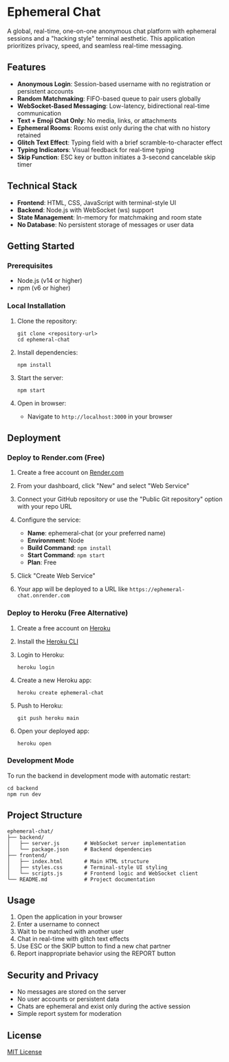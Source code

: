 # Ephemeral Chat

A global, real-time, one-on-one anonymous chat platform with ephemeral sessions and a "hacking style" terminal aesthetic. This application prioritizes privacy, speed, and seamless real-time messaging.

## Features

- **Anonymous Login**: Session-based username with no registration or persistent accounts
- **Random Matchmaking**: FIFO-based queue to pair users globally
- **WebSocket-Based Messaging**: Low-latency, bidirectional real-time communication
- **Text + Emoji Chat Only**: No media, links, or attachments
- **Ephemeral Rooms**: Rooms exist only during the chat with no history retained
- **Glitch Text Effect**: Typing field with a brief scramble-to-character effect
- **Typing Indicators**: Visual feedback for real-time typing
- **Skip Function**: ESC key or button initiates a 3-second cancelable skip timer

## Technical Stack

- **Frontend**: HTML, CSS, JavaScript with terminal-style UI
- **Backend**: Node.js with WebSocket (ws) support
- **State Management**: In-memory for matchmaking and room state
- **No Database**: No persistent storage of messages or user data

## Getting Started

### Prerequisites

- Node.js (v14 or higher)
- npm (v6 or higher)

### Local Installation

1. Clone the repository:
   ```
   git clone <repository-url>
   cd ephemeral-chat
   ```

2. Install dependencies:
   ```
   npm install
   ```

3. Start the server:
   ```
   npm start
   ```

4. Open in browser:
   - Navigate to `http://localhost:3000` in your browser

## Deployment

### Deploy to Render.com (Free)

1. Create a free account on [Render.com](https://render.com)

2. From your dashboard, click "New" and select "Web Service"

3. Connect your GitHub repository or use the "Public Git repository" option with your repo URL

4. Configure the service:
   - **Name**: ephemeral-chat (or your preferred name)
   - **Environment**: Node
   - **Build Command**: `npm install`
   - **Start Command**: `npm start`
   - **Plan**: Free

5. Click "Create Web Service"

6. Your app will be deployed to a URL like `https://ephemeral-chat.onrender.com`

### Deploy to Heroku (Free Alternative)

1. Create a free account on [Heroku](https://heroku.com)

2. Install the [Heroku CLI](https://devcenter.heroku.com/articles/heroku-cli)

3. Login to Heroku:
   ```
   heroku login
   ```

4. Create a new Heroku app:
   ```
   heroku create ephemeral-chat
   ```

5. Push to Heroku:
   ```
   git push heroku main
   ```

6. Open your deployed app:
   ```
   heroku open
   ```

### Development Mode

To run the backend in development mode with automatic restart:
```
cd backend
npm run dev
```

## Project Structure

```
ephemeral-chat/
├── backend/
│   ├── server.js        # WebSocket server implementation
│   └── package.json     # Backend dependencies
├── frontend/
│   ├── index.html       # Main HTML structure
│   ├── styles.css       # Terminal-style UI styling
│   └── scripts.js       # Frontend logic and WebSocket client
└── README.md            # Project documentation
```

## Usage

1. Open the application in your browser
2. Enter a username to connect
3. Wait to be matched with another user
4. Chat in real-time with glitch text effects
5. Use ESC or the SKIP button to find a new chat partner
6. Report inappropriate behavior using the REPORT button

## Security and Privacy

- No messages are stored on the server
- No user accounts or persistent data
- Chats are ephemeral and exist only during the active session
- Simple report system for moderation

## License

[MIT License](LICENSE)
